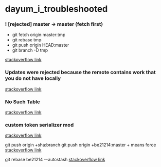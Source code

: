 # dayum_i_troubleshooted

### ! [rejected] master -> master (fetch first)

- git fetch origin master:tmp
- git rebase tmp
- git push origin HEAD:master
- git branch -D tmp

[stackoverflow link](https://stackoverflow.com/questions/28429819/rejected-master-master-fetch-first)


### Updates were rejected because the remote contains work that you do not have locally

[stackoverflow link](https://stackoverflow.com/questions/24357108/updates-were-rejected-because-the-remote-contains-work-that-you-do-not-have-loca)

### No Such Table
[stackoverflow link](https://stackoverflow.com/questions/25771755/django-operationalerror-no-such-table)

### custom token serializer mod

[stackoverflow link](https://stackoverflow.com/questions/53480770/how-to-return-custom-data-with-access-and-refresh-tokens-to-identify-users-in-dj)


git push origin +sha:branch
git push origin +be21214:master   + means force
[stackoverflow link](https://stackoverflow.com/questions/448919/how-can-i-remove-a-commit-on-github)

git rebase be21214 --autostash
[stackoverflow link](https://stackoverflow.com/questions/21358872/git-cannot-rebase-because-of-uncommitted-changes)
